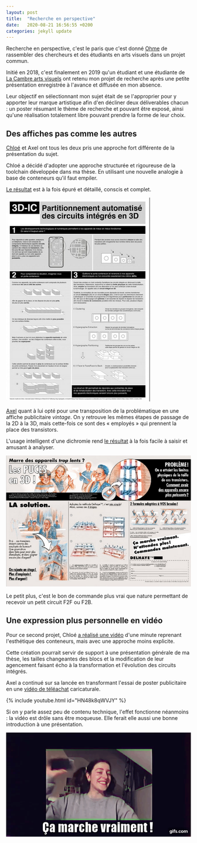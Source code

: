 ```yaml
---
layout: post
title:  "Recherche en perspective"
date:   2020-08-21 16:56:55 +0200
categories: jekyll update
---
```

Recherche en perspective, c'est le paris que c'est donné [Ohme](https://ohme.be/academia/recherche-en-perspective/) de rassembler des chercheurs et des étudiants en arts visuels dans un projet commun.

Initié en 2018, c'est finalement en 2019 qu'un étudiant et une étudiante de [La Cambre arts visuels](https://www.lacambre.be/fr) ont retenu mon projet de recherche après une petite présentation enregistrée à l'avance et diffusée en mon absence.

Leur objectif en sélectionnant mon sujet était de se l'approprier pour y apporter leur marque artistique afin d'en décliner deux déliverables chacun : un poster résumant le thème de recherche et pouvant être exposé, ainsi qu'une réalisation totalement libre pouvant prendre la forme de leur choix.

## Des affiches pas comme les autres
[Chloé](https://chloegaertner.cargo.site/) et Axel ont tous les deux pris une approche fort différente de la présentation du sujet.

Chloé a décidé d'adopter une approche structurée et rigoureuse de la toolchain développée dans ma thèse.
En utilisant une nouvelle analogie à base de conteneurs qu'il faut empiler.

[Le résultat](http://m1jury2020.comgraph.be/2020/05/16/circuitsintegres3d-chloe/) est à la fois épuré et détaillé, conscis et complet.

![Poster de Chloé Gaertner](/assets/images/REP/chloe-poster.png "REP Poster Chloé")

[Axel](https://www.behance.net/axelb14b/projects) quant à lui opté pour une transposition de la problématique en une affiche publicitaire *vintage*.
On y retrouve les mêmes étapes de passage de la 2D à la 3D, mais cette-fois ce sont des « employés » qui prennent la place des transistors.

L'usage intelligent d'une dichromie rend [le résultat](http://m1jury2020.comgraph.be/2020/05/01/puces-3d/) à la fois facile à saisir et amusant à analyser.

![Poster d'Axel](/assets/images/REP/axel-poster.png "REP Poster Axel")

Le petit plus, c'est le bon de commande plus vrai que nature permettant de recevoir un petit circuit F2F ou F2B.


## Une expression plus personnelle en vidéo
Pour ce second projet, Chloé [a réalisé une vidéo](http://m1jury2020.comgraph.be/2020/05/16/3d-ic-chloe/) d'une minute reprenant l'esthétique des conteneurs, mais avec une approche moins explicite.

Cette création pourrait servir de support à une présentation générale de ma thèse, les tailles changeantes des blocs et la modification de leur agencement faisant écho à la transformation et l'évolution des circuits intégrés.

Axel a continué sur sa lancée en transformant l'essai de poster publicitaire en une [vidéo de téléachat](http://m1jury2020.comgraph.be/2020/05/02/delhaye/) caricaturale.

{% include youtube.html id="HN48k8qWVJY" %}

Si on y parle assez peu de contenu technique, l'effet fonctionne néanmoins : la vidéo est drôle sans être moqueuse.
Elle ferait elle aussi une bonne introduction à une présentation.

![Ça marche vraiment](/assets/images/REP/jZWZg5.gif "GIF vidéo Axel")